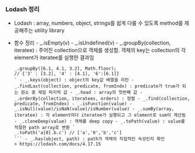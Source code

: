 <h3> Lodash 정리</h3>

- Lodash : array, numbers, object, strings를 쉽게 다룰 수 있도록 method를 제공해주는 utility library

- 함수 정리 - _.isEmpty(v) - _.isUndefined(v) - _.groupBy(collection, iteratee) : 주어진 collection으로 객체를 생성함. 객체의 key는 collection의 각 element가 iteratee를 실행한 결과임
  ```
  _.groupBy([6.1, 4.1, 3.2], Math.floor);
  // {'3' : [3.2], '4' : [4.1], '6':[6.1]}
  ` - _.keys(object) : object의 key값 배열을 리턴 - _.findLast(collection, predicate, fromIndx) : predicate가 true가 되는 원소 중 제일 마지막 값 - _.head : array의 첫번째 값 - _.orderBy(collection, iteratees, orders) : 정렬 - _.find(collection, predicate, fromIndex) - _.isFunction(value) - _.isNull(value)/isNaN(value)/isNumber(value) - _.sumBy(array, iteratee) : 각 element마다 iteratee가 실행되고 그 element로 sum이 계산됨 - _.cloneDeep(value) : 객체를 deep copy - _.toPath(value) : value를 적절한 path array로 변환 `
  _.toPath('a[0].b.c') // ['a','0','b','c']
  ``` - _.has(object, path) : path가 객체의 직접적인 속성인지 확인
  > https://lodash.com/docs/4.17.15
